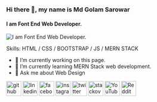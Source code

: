 ### Hi there 👋, my name is Md Golam Sarowar
#### I am Font End Web Developer.
![I am Font End Web Developer.](https://scontent.fjsr12-1.fna.fbcdn.net/v/t39.30808-1/293213840_554768236379225_5965568060412357673_n.jpg?stp=dst-jpg_p240x240&_nc_cat=102&ccb=1-7&_nc_sid=7206a8&_nc_eui2=AeFKA2fRk1teIu908RsVxlOHBpipXKhzQOEGmKlcqHNA4Snx4uH68VL3QQtoAElxsUNm0EwNGlFfOS8IMzA3TMCh&_nc_ohc=LC4bnON--dUAX83_9jb&_nc_ht=scontent.fjsr12-1.fna&oh=00_AT8CH_MmjlxHBKLFgFSWEmLiv_zFMf2-yGaYFtt4CER2IQ&oe=6346495C)



Skills:  HTML / CSS / BOOTSTRAP / JS / MERN STACK

- 🔭 I’m currently working on this page. 
- 🌱 I’m currently learning MERN Stack web development.
- 💬 Ask me about Web Design 


[<img src='https://cdn.jsdelivr.net/npm/simple-icons@3.0.1/icons/github.svg' alt='github' height='40'>](https://github.com/Sarowar786)  [<img src='https://cdn.jsdelivr.net/npm/simple-icons@3.0.1/icons/linkedin.svg' alt='linkedin' height='40'>](https://www.linkedin.com/in/md-golam-sarowar-899738227/)  [<img src='https://cdn.jsdelivr.net/npm/simple-icons@3.0.1/icons/facebook.svg' alt='facebook' height='40'>](https://www.facebook.com/mdgolam.sarowar.942)  [<img src='https://cdn.jsdelivr.net/npm/simple-icons@3.0.1/icons/instagram.svg' alt='instagram' height='40'>](https://www.instagram.com/md_golam_sarowar_/)  [<img src='https://cdn.jsdelivr.net/npm/simple-icons@3.0.1/icons/twitter.svg' alt='twitter' height='40'>](https://twitter.com/MdGolam34795024)  [<img src='https://cdn.jsdelivr.net/npm/simple-icons@3.0.1/icons/stackoverflow.svg' alt='stackoverflow' height='40'>](https://stackoverflow.com/users/user:20185207)  [<img src='https://cdn.jsdelivr.net/npm/simple-icons@3.0.1/icons/youtube.svg' alt='YouTube' height='40'>](https://www.youtube.com/channel/UC_THK6-UL5MDSTnINiOw0jQ)  [<img src='https://cdn.jsdelivr.net/npm/simple-icons@3.0.1/icons/reddit.svg' alt='Reddit' height='40'>](https://www.reddit.com/user/ComfortIndependent86)  

